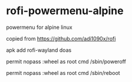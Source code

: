 # rofi-powermenu-alpine
powermenu for alpine linux

copied from https://github.com/adi1090x/rofi

apk add rofi-wayland doas

permit nopass :wheel as root cmd /sbin/poweroff


permit nopass :wheel as root cmd /sbin/reboot

